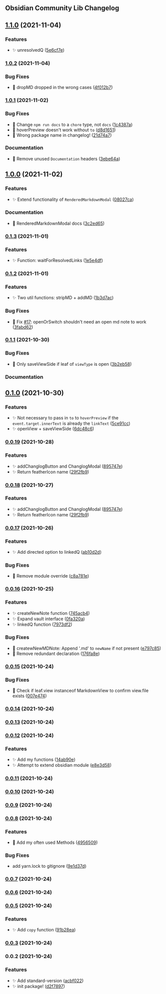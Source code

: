 ## Obsidian Community Lib Changelog
## [1.1.0](https://github.com/obsidian-community/obsidian-community-lib/compare/1.0.2...1.1.0) (2021-11-04)


### Features

* :sparkles: unresolvedQ ([5e6cf7e](https://github.com/obsidian-community/obsidian-community-lib/commit/5e6cf7ebc748f044ca32aefc8b32f241db48c5c1))

### [1.0.2](https://github.com/obsidian-community/obsidian-community-lib/compare/1.0.1...1.0.2) (2021-11-04)


### Bug Fixes

* :bug: dropMD dropped in the wrong cases ([4f012b7](https://github.com/obsidian-community/obsidian-community-lib/commit/4f012b776d1aece5dd801f453efddc74976c2808))

### [1.0.1](https://github.com/obsidian-community/obsidian-community-lib/compare/1.0.0...1.0.1) (2021-11-02)


### Bug Fixes

* :bug: Change `npm run docs` to a `chore` type, not `docs` ([1c4387a](https://github.com/obsidian-community/obsidian-community-lib/commit/1c4387a0a6d2b596dbe6e7eeb1deac50af3988a7))
* :bug: hoverPreview doesn't work without `to` ([d8d1651](https://github.com/obsidian-community/obsidian-community-lib/commit/d8d1651b31ef74f367f331b3aae3885cbabdb67f))
* :bug: Wrong package name in changelog! ([21d74a7](https://github.com/obsidian-community/obsidian-community-lib/commit/21d74a749a676a9cb2e5d0dce0afc52b23e5c253))


### Documentation

* :memo: Remove unused `Documentation` headers ([3ebe64a](https://github.com/obsidian-community/obsidian-community-lib/commit/3ebe64ac8d301747fc2d9202b1ee9ec9fe244e97))

## [1.0.0](https://github.com/obsidian-community/obsidian-community-lib/compare/0.1.3...1.0.0) (2021-11-02)

### Features

- :sparkles: Extend functionality of `RenderedMarkdownModal` ([08027ca](https://github.com/obsidian-community/obsidian-community-lib/commit/08027ca6970fe83d5d4a0ab615eca81b81b3f03e))

### Documentation

- :memo: RenderedMarkdownModal docs ([3c2ed65](https://github.com/obsidian-community/obsidian-community-lib/commit/3c2ed653a589c29b5809203f88163a86cac54fe2))

### [0.1.3](https://github.com/obsidian-community/obsidian-community-lib/compare/0.1.2...0.1.3) (2021-11-01)

### Features

- :sparkles: Function: waitForResolvedLinks ([1e5e4df](https://github.com/obsidian-community/obsidian-community-lib/commit/1e5e4dffa2cf6361f8aade1bb949ea8cf41782ca))

### [0.1.2](https://github.com/obsidian-community/obsidian-community-lib/compare/0.1.1...0.1.2) (2021-11-01)

### Features

- :sparkles: Two util functions: stripMD + addMD ([1b3d7ac](https://github.com/obsidian-community/obsidian-community-lib/commit/1b3d7ac670d917df9a347f5eeaa21d5172581ded))

### Bug Fixes

- :bug: Fix [#17](https://github.com/obsidian-community/obsidian-community-lib/issues/17): openOrSwitch shouldn't need an open md note to work ([3fabd62](https://github.com/obsidian-community/obsidian-community-lib/commit/3fabd62d98f26a46b9d9726179966785296e2647))

### [0.1.1](https://github.com/obsidian-community/obsidian-community-lib/compare/0.1.0...0.1.1) (2021-10-30)

### Bug Fixes

- :bug: Only saveViewSide if leaf of `viewType` is open ([3b2eb58](https://github.com/obsidian-community/obsidian-community-lib/commit/3b2eb58ece49ca1f28645dd12621c639cd9d2050))

### Documentation

## [0.1.0](https://github.com/obsidian-community/obsidian-community-lib/compare/0.0.19...0.1.0) (2021-10-30)

### Features

- :sparkles: Not necessary to pass in `to` to `hoverPreview` if the `event.target.innerText` is already the `linkText` ([5ce91cc](https://github.com/obsidian-community/obsidian-community-lib/commit/5ce91cc5a9e7c65b8bafebf06a1d752207dd21e6))
- :sparkles: openView + saveViewSide ([6dc48c6](https://github.com/obsidian-community/obsidian-community-lib/commit/6dc48c6c123578a8bbd474231f68517f428ddbb2))

### [0.0.19](https://github.com/SkepticMystic/obsidian-community-lib/compare/0.0.17...0.0.19) (2021-10-28)

### Features

- :sparkles: addChanglogButton and ChanglogModal ([895747e](https://github.com/SkepticMystic/obsidian-community-lib/commit/895747e6c19daae8eca69bb6166bd19ce48c1616))
- :sparkles: Return featherIcon name ([29f2fb9](https://github.com/SkepticMystic/obsidian-community-lib/commit/29f2fb95b1a29e86113cd8294457438e3876721b))

### [0.0.18](https://github.com/SkepticMystic/obsidian-community-lib/compare/0.0.17...0.0.18) (2021-10-27)

### Features

- :sparkles: addChanglogButton and ChanglogModal ([895747e](https://github.com/SkepticMystic/obsidian-community-lib/commit/895747e6c19daae8eca69bb6166bd19ce48c1616))
- :sparkles: Return featherIcon name ([29f2fb9](https://github.com/SkepticMystic/obsidian-community-lib/commit/29f2fb95b1a29e86113cd8294457438e3876721b))

### [0.0.17](https://github.com/SkepticMystic/obsidian-community-lib/compare/0.0.16...0.0.17) (2021-10-26)

### Features

- :sparkles: Add directed option to linkedQ ([ab10d2d](https://github.com/SkepticMystic/obsidian-community-lib/commit/ab10d2dc2b351ed2c89c0492b45991f5cf1ec3ea))

### Bug Fixes

- :bug: Remove module override ([c8a781e](https://github.com/SkepticMystic/obsidian-community-lib/commit/c8a781ed9e29121596a841d45a3870976540972d))

### [0.0.16](https://github.com/SkepticMystic/obsidian-community-lib/compare/0.0.15...0.0.16) (2021-10-25)

### Features

- :sparkles: createNewNote function ([745acb4](https://github.com/SkepticMystic/obsidian-community-lib/commit/745acb47a8722beae4c23fa42ef2040bb919c5bf))
- :sparkles: Expand vault interface ([0fa320a](https://github.com/SkepticMystic/obsidian-community-lib/commit/0fa320a6ffad6a2b3224b3a9121e3030c51d1358))
- :sparkles: linkedQ function ([7973df2](https://github.com/SkepticMystic/obsidian-community-lib/commit/7973df2c88d153b0eabc1186bac5e7e9ffe25127))

### Bug Fixes

- :bug: createwNewMDNote: Append '.md' to `newName` if not present ([e797c85](https://github.com/SkepticMystic/obsidian-community-lib/commit/e797c85f1f61079526b6d498733d3241d2e77369))
- :bug: Remove redundant declaration ([176fa8e](https://github.com/SkepticMystic/obsidian-community-lib/commit/176fa8e6d3ec9410e374bd52bdb2227d1f0fcdb0))

### [0.0.15](https://github.com/SkepticMystic/obsidian-community-lib/compare/0.0.14...0.0.15) (2021-10-24)

### Bug Fixes

- :bug: Check if leaf.view instanceof MarkdownView to confirm view.file exists ([007e474](https://github.com/SkepticMystic/obsidian-community-lib/commit/007e474b943b1664ab523b5dc365837268168c0c))

### [0.0.14](https://github.com/SkepticMystic/obsidian-community-lib/compare/0.0.13...0.0.14) (2021-10-24)

### [0.0.13](https://github.com/SkepticMystic/obsidian-community-lib/compare/0.0.12...0.0.13) (2021-10-24)

### [0.0.12](https://github.com/SkepticMystic/obsidian-community-lib/compare/0.0.11...0.0.12) (2021-10-24)

### Features

- :sparkles: Add my functions ([14ab90e](https://github.com/SkepticMystic/obsidian-community-lib/commit/14ab90e56ba0a4eb2559d92be0d37762362543b2))
- :sparkles: Attempt to extend obsidian module ([e8e3d58](https://github.com/SkepticMystic/obsidian-community-lib/commit/e8e3d587db20287c69746cc56e35db7faaa211d4))

### [0.0.11](https://github.com/SkepticMystic/obsidian-community-lib/compare/0.0.10...0.0.11) (2021-10-24)

### [0.0.10](https://github.com/SkepticMystic/obsidian-community-lib/compare/0.0.9...0.0.10) (2021-10-24)

### [0.0.9](https://github.com/SkepticMystic/obsidian-community-lib/compare/0.0.8...0.0.9) (2021-10-24)

### [0.0.8](https://github.com/SkepticMystic/obsidian-community-lib/compare/0.0.7...0.0.8) (2021-10-24)

### Features

- :rocket: Add my often used Methods ([4956509](https://github.com/SkepticMystic/obsidian-community-lib/commit/4956509fb5f4a3fb62544b2977f1de9bc3bf543d))

### Bug Fixes

- add yarn.lock to gitignore ([9e1d37d](https://github.com/SkepticMystic/obsidian-community-lib/commit/9e1d37d3d3f19375e0c4fb4259a719472c934d01))

### [0.0.7](https://github.com/SkepticMystic/obsidian-community-lib/compare/0.0.6...0.0.7) (2021-10-24)

### [0.0.6](https://github.com/SkepticMystic/obsidian-community-lib/compare/0.0.5...0.0.6) (2021-10-24)

### [0.0.5](https://github.com/SkepticMystic/obsidian-community-lib/compare/0.0.4...0.0.5) (2021-10-24)

### Features

- :sparkles: Add `copy` function ([91b28ea](https://github.com/SkepticMystic/obsidian-community-lib/commit/91b28eae5a12c7d925efe6f7f7e7c60851d89761))

### [0.0.3](https://github.com/SkepticMystic/obsidian-community-lib/compare/0.0.4...0.0.3) (2021-10-24)

### 0.0.2 (2021-10-24)

### Features

- :sparkles: Add standard-version ([acbf022](https://github.com/SkepticMystic/obsidian-community-lib/commit/acbf02260a41206f4c7ec5a4c86d7b77b70be3e4))
- :sparkles: init package! ([d2f7897](https://github.com/SkepticMystic/obsidian-community-lib/commit/d2f7897bd02726ff6947d9c9dadbd12d88c4d9ea))
